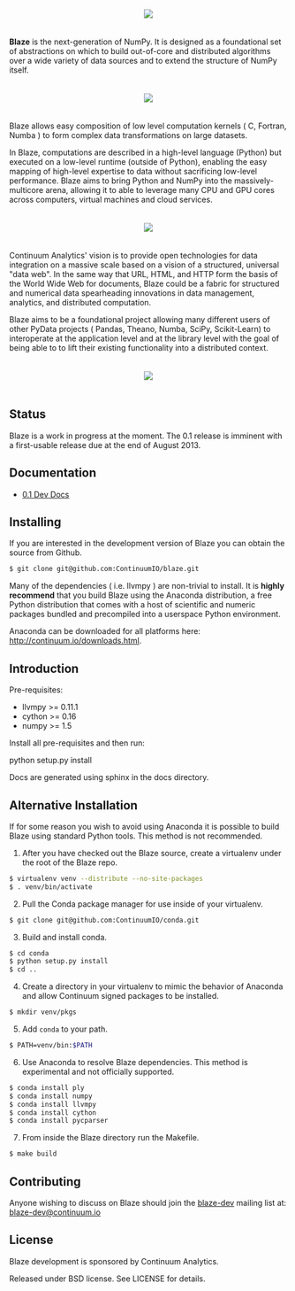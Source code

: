 <p align="center" style="padding: 20px">
<img src="https://raw.github.com/ContinuumIO/blaze/master/docs/source/svg/blaze_med.png">
</p>

**Blaze** is the next-generation of NumPy. It is designed as a
foundational set of abstractions on which to build out-of-core and
distributed algorithms over a wide variety of data sources and to extend
the structure of NumPy itself.

<p align="center" style="padding: 20px">
<img src="https://raw.github.com/ContinuumIO/blaze/master/docs/source/svg/numpy_plus.png">
</p>

Blaze allows easy composition of low level computation kernels
( C, Fortran, Numba ) to form complex data transformations on large
datasets.

In Blaze, computations are described in a high-level language 
(Python) but executed on a low-level runtime (outside of Python), 
enabling the easy mapping of high-level expertise to data without sacrificing
low-level performance. Blaze aims to bring Python and NumPy into the
massively-multicore arena, allowing it to able to leverage many CPU and
GPU cores across computers, virtual machines and cloud services.

<p align="center" style="padding: 20px">
<img src="https://raw.github.com/ContinuumIO/blaze/master/docs/source/svg/codepush.png">
</p>

Continuum Analytics' vision is to provide open technologies for data
integration on a massive scale based on a vision of a structured,
universal "data web". In the same way that URL, HTML, and HTTP form
the basis of the World Wide Web for documents, Blaze could
be a fabric for structured and numerical data spearheading
innovations in data management, analytics, and distributed computation.

Blaze aims to be a foundational project allowing many different users of
other PyData projects ( Pandas, Theano, Numba, SciPy, Scikit-Learn)
to interoperate at the application level and at the library level with
the goal of being able to to lift their existing functionality into a
distributed context.

<p align="center" style="padding: 20px">
<img src="https://raw.github.com/ContinuumIO/blaze/master/docs/source/svg/sources.png">
</p>

Status
------

Blaze is a work in progress at the moment.  The 0.1 release is imminent with a first-usable release due at the end of August 2013. 

Documentation
-------------

* [0.1 Dev Docs](http://blaze.pydata.org/docs/)

Installing
----------

If you are interested in the development version of Blaze you can
obtain the source from Github.

```bash
$ git clone git@github.com:ContinuumIO/blaze.git
```

Many of the dependencies ( i.e. llvmpy ) are non-trivial to install.
It is **highly recommend** that you build Blaze using the Anaconda
distribution, a free Python distribution that comes with a host of
scientific and numeric packages bundled and precompiled into a userspace
Python environment.

Anaconda can be downloaded for all platforms here: http://continuum.io/downloads.html.

Introduction
------------

Pre-requisites:
  * llvmpy >= 0.11.1
  * cython >= 0.16
  * numpy >= 1.5

Install all pre-requisites and then run:

python setup.py install

Docs are generated using sphinx in the docs directory.


Alternative Installation
------------------------

If for some reason you wish to avoid using Anaconda 
it is possible to build Blaze using standard Python tools. 
This method is not recommended.

1) After you have checked out the Blaze source, create a virtualenv
under the root of the Blaze repo.

```bash
$ virtualenv venv --distribute --no-site-packages 
$ . venv/bin/activate
```

2) Pull the Conda package manager for use inside of your virtualenv.

```bash
$ git clone git@github.com:ContinuumIO/conda.git
```

3) Build and install conda.

```bash
$ cd conda
$ python setup.py install
$ cd ..
```

4) Create a directory in your virtualenv to mimic the behavior of
Anaconda and allow Continuum signed packages to be installed.

```bash
$ mkdir venv/pkgs
```

5) Add ``conda`` to your path.

```bash
$ PATH=venv/bin:$PATH
```

6) Use Anaconda to resolve Blaze dependencies. This method is
experimental and not officially supported.

```bash
$ conda install ply
$ conda install numpy
$ conda install llvmpy
$ conda install cython
$ conda install pycparser
```

7) From inside the Blaze directory run the Makefile.

```bash
$ make build
```

Contributing
------------

Anyone wishing to discuss on Blaze should join the
[blaze-dev](https://groups.google.com/a/continuum.io/forum/#!forum/blaze-dev) 
mailing list at: blaze-dev@continuum.io

License
-------

Blaze development is sponsored by Continuum Analytics.

Released under BSD license. See LICENSE for details.
